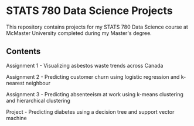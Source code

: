 # STATS 780 Data Science Projects
This repository contains projects for my STATS 780 Data Science course at McMaster University completed during my Master's degree.

## Contents
Assignment 1 - Visualizing asbestos waste trends across Canada

Assignment 2 - Predicting customer churn using logistic regression and k-nearest neighbour

Assignment 3 - Predicting absenteeism at work using k-means clustering and hierarchical clustering

Project - Predicting diabetes using a decision tree and support vector machine
